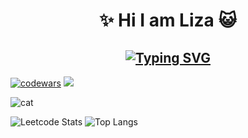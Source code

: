 <h1 align='center'> ✨ Hi I am Liza 😺 </h1>

<h2 align='center' ><a href="https://git.io/typing-svg"><img src="https://readme-typing-svg.demolab.com?font=Fira+Code&pause=1000&color=ADDAF7&center=true&width=435&lines=I+am+frontend+developer+%F0%9F%98%BD" alt="Typing SVG" /></a></h2>

[![codewars](https://www.codewars.com/users/lizakobzeva/badges/small)](https://www.codewars.com/users/lizakobzeva)
![](https://komarev.com/ghpvc/?username=lizakobzeva)


<img src="https://steamuserimages-a.akamaihd.net/ugc/1852674375267582991/8D6EE5BC9B5CB9C0E6CBB4B4DF74A4AB89E762E4/" alt="cat" />


![Leetcode Stats](https://leetcard.jacoblin.cool/lizakobzeva?theme=nord&height=165&width=550)
![Top Langs](https://github-readme-stats.vercel.app/api/top-langs/?username=lizakobzeva&layout=compact)

